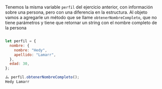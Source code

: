 Tenemos la misma variable `perfil` del ejercicio anterior, con información sobre una persona, pero con una diferencia en la estructura.
Al objeto vamos a agregarle un método que se llame `obtenerNombreCompleto`, que no tiene parámetros y tiene que retornar un string con el nombre completo de la persona

```js

let perfil = {
  nombre: {
    nombre: "Hedy",
    apellido: "Lamarr",
  },
  edad: 30,
};

ム perfil.obtenerNombreCompleto();
Hedy Lamarr
```
